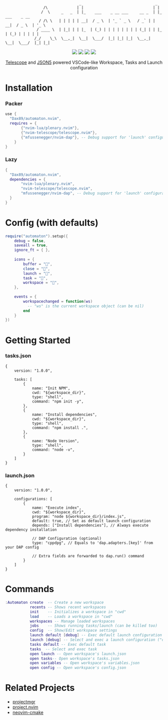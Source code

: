 ```
                                 _                                 _                   
                 /\             | |                               | |                  
                /  \     _   _  | |_    ___    _ __ ___     __ _  | |_    ___    _ __  
               / /\ \   | | | | | __|  / _ \  | '_ ` _ \   / _` | | __|  / _ \  | '_ \ 
              / ____ \  | |_| | | |_  | (_) | | | | | | | | (_| | | |_  | (_) | | | | |
             /_/    \_\  \__,_|  \__|  \___/  |_| |_| |_|  \__,_|  \__|  \___/  |_| |_|
```
<p align="center">
  <img src="https://img.shields.io/github/stars/Dax89/automaton.nvim?style=for-the-badge">
  <img src="https://img.shields.io/github/license/Dax89/automaton.nvim?style=for-the-badge">
  <img src="https://img.shields.io/badge/Lua-2C2D72?style=for-the-badge&logo=lua&logoColor=white">
  <a href="https://github.com/Dax89/automaton.nvim/wiki">
    <img src="https://img.shields.io/badge/Wiki-3c73a8?style=for-the-badge">
  </a>
</p>

<p align="center">
  <a href="https://github.com/nvim-telescope/telescope.nvim">Telescope</a> and <a href="https://json5.org">JSON5</a> powered VSCode-like Workspace, Tasks and Launch configuration
</p>

# Installation

### Packer
```lua
use {
  "Dax89/automaton.nvim",  
  requires = { 
       {"nvim-lua/plenary.nvim"},
       {"nvim-telescope/telescope.nvim"},
       {"mfussenegger/nvim-dap"}, -- Debug support for 'launch' configurations (Optional)
    }
}
```

### Lazy
```lua
{
  "Dax89/automaton.nvim",  
  dependencies = {
       "nvim-lua/plenary.nvim",
       "nvim-telescope/telescope.nvim",
       "mfussenegger/nvim-dap", -- Debug support for 'launch' configurations (Optional)
  }
}
```

# Config (with defaults)
```lua
require("automaton").setup({
    debug = false,
    saveall = true,
    ignore_ft = { },
    
    icons = {
        buffer = "",
        close = "",
        launch = "",
        task = "",
        workspace = "",
    },
    
    events = {
        workspacechanged = function(ws)
          -- "ws" is the current workspace object (can be nil)
        end
    }
})
```

# Getting Started

### tasks.json
```json5
{
    version: "1.0.0",
    
    tasks: [
        {
            name: "Init NPM",
            cwd: "${workspace_dir}",
            type: "shell",
            command: "npm init -y",
        },
        {
            name: "Install dependencies",
            cwd: "${workspace_dir}",
            type: "shell",
            command: "npm install .",
        },
        {
            name: "Node Version",
            type: "shell",
            command: "node -v",
        }
    ]
}
```

### launch.json
```json5
{
    version: "1.0.0",
    
    configurations: [
        {
            name: "Execute index",
            cwd: "${workspace_dir}",
            program: "node ${workspace_dir}/index.js",
            default: true, // Set as default launch configuration
            depends: ["Install dependencies"], // Always execute dependency installation

            // DAP Configuration (optional)
            type: "cppdpg", // Equals to 'dap.adapters.[key]' from your DAP config

            // Extra fields are forwarded to dap.run() command
        }
    ]
}
```


# Commands

```lua
:Automaton create  -- Create a new workspace
           recents -- Shows recent workspaces
           init    -- Initializes a workspace in "cwd"
           load    -- Loads a workspace in "cwd"
           workspaces -- Manage loaded workspaces
           jobs    -- Shows running tasks/launch (can be killed too)
           config  -- Show/Edit workspace settings
           launch default [debug] -- Exec default launch configuration ("debug" is optional)
           launch [debug] -- Select and exec a launch configuration ("debug" is optional)
           tasks default -- Exec default task
           tasks  -- Select and exec task
           open launch -- Open workspace's launch.json
           open tasks-- Open workspace's tasks.json
           open variables -- Open workspace's variables.json
           open config -- Open workspace's config.json
```

# Related Projects
- [projectmgr](https://github.com/charludo/projectmgr.nvim)
- [project.nvim](https://github.com/ahmedkhalf/project.nvim)
- [neovim-cmake](https://github.com/Shatur/neovim-cmake)
